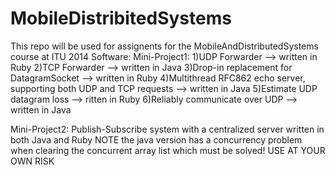 MobileDistribitedSystems
========================
This repo will be used for assignents for the MobileAndDistributedSystems course at ITU 2014
Software:
Mini-Project1:
1)UDP Forwarder --> written in Ruby
2)TCP Forwarder --> written in Java
3)Drop-in replacement for DatagramSocket --> written in Ruby
4)Multithread RFC862 echo server, supporting both UDP and TCP requests --> written in Java
5)Estimate UDP datagram loss --> ritten in Ruby
6)Reliably communicate over UDP --> written in Java

Mini-Project2:
Publish-Subscribe system with a centralized server written in both Java and Ruby
NOTE the java version has a concurrency problem when clearing the concurrent array list which must be solved! USE AT YOUR OWN RISK
